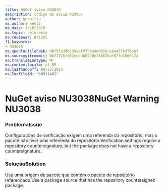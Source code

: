 ```yaml
---
title: NuGet aviso NU3038
description: Código de aviso NU3038
author: heng-liu
ms.author: henli
ms.date: 3/18/2019
ms.topic: reference
ms.reviewer: dtivel
f1_keywords:
- NU3038
ms.openlocfilehash: dbf57a38b205aef9758a98d016caba4336d76a63
ms.sourcegitcommit: 6b71926f062ecddb8729ef8567baf67fd269642a
ms.translationtype: MT
ms.contentlocale: pt-BR
ms.lasthandoff: 04/22/2019
ms.locfileid: "59931482"
---
```

# <a name="nuget-warning-nu3038"></a><span data-ttu-id="83040-103">NuGet aviso NU3038</span><span class="sxs-lookup"><span data-stu-id="83040-103">NuGet Warning NU3038</span></span>

### <a name="issue"></a><span data-ttu-id="83040-104">Problema</span><span class="sxs-lookup"><span data-stu-id="83040-104">Issue</span></span>

<span data-ttu-id="83040-105">Configurações de verificação exigem uma referenda do repositório, mas o pacote não tiver uma referenda do repositório.</span><span class="sxs-lookup"><span data-stu-id="83040-105">Verification settings require a repository countersignature, but the package does not have a repository countersignature.</span></span>


### <a name="solution"></a><span data-ttu-id="83040-106">Solução</span><span class="sxs-lookup"><span data-stu-id="83040-106">Solution</span></span>

<span data-ttu-id="83040-107">Use uma origem de pacote que contém o pacote de repositório referendado.</span><span class="sxs-lookup"><span data-stu-id="83040-107">Use a package source that has the repository countersigned package.</span></span>  
